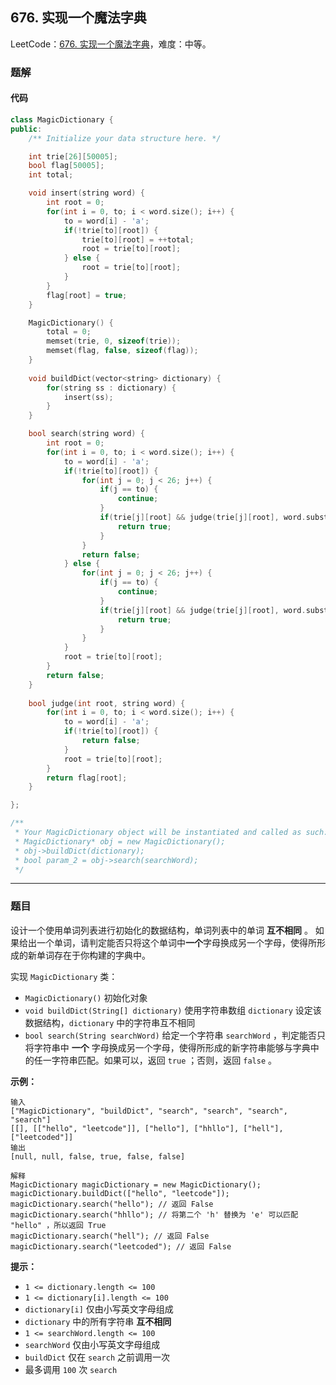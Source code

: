 ## 676. 实现一个魔法字典

LeetCode：[676. 实现一个魔法字典](https://leetcode.cn/problems/implement-magic-dictionary/)，难度：中等。

### 题解

#### 代码

```c++
class MagicDictionary {
public:
    /** Initialize your data structure here. */

    int trie[26][50005];
    bool flag[50005];
    int total;

    void insert(string word) {
        int root = 0;
        for(int i = 0, to; i < word.size(); i++) {
            to = word[i] - 'a';
            if(!trie[to][root]) {
                trie[to][root] = ++total;
                root = trie[to][root];
            } else {
                root = trie[to][root];
            }
        }
        flag[root] = true;
    }

    MagicDictionary() {
        total = 0;
        memset(trie, 0, sizeof(trie));
        memset(flag, false, sizeof(flag));
    }
    
    void buildDict(vector<string> dictionary) {
        for(string ss : dictionary) {
            insert(ss);
        }
    }

    bool search(string word) {
        int root = 0;
        for(int i = 0, to; i < word.size(); i++) {
            to = word[i] - 'a';
            if(!trie[to][root]) {
                for(int j = 0; j < 26; j++) {
                    if(j == to) {
                        continue;
                    }
                    if(trie[j][root] && judge(trie[j][root], word.substr(i + 1))) {
                        return true;
                    }
                }
                return false;
            } else {
                for(int j = 0; j < 26; j++) {
                    if(j == to) {
                        continue;
                    }
                    if(trie[j][root] && judge(trie[j][root], word.substr(i + 1))) {
                        return true;
                    }
                }
            }
            root = trie[to][root];
        }
        return false;
    }
    
    bool judge(int root, string word) {
        for(int i = 0, to; i < word.size(); i++) {
            to = word[i] - 'a';
            if(!trie[to][root]) {
                return false;
            }
            root = trie[to][root];
        }
        return flag[root];
    }

};

/**
 * Your MagicDictionary object will be instantiated and called as such:
 * MagicDictionary* obj = new MagicDictionary();
 * obj->buildDict(dictionary);
 * bool param_2 = obj->search(searchWord);
 */
```



---



### 题目

设计一个使用单词列表进行初始化的数据结构，单词列表中的单词 **互不相同** 。 如果给出一个单词，请判定能否只将这个单词中**一个**字母换成另一个字母，使得所形成的新单词存在于你构建的字典中。

实现 `MagicDictionary` 类：

- `MagicDictionary()` 初始化对象
- `void buildDict(String[] dictionary)` 使用字符串数组 `dictionary` 设定该数据结构，`dictionary` 中的字符串互不相同
- `bool search(String searchWord)` 给定一个字符串 `searchWord` ，判定能否只将字符串中 **一个** 字母换成另一个字母，使得所形成的新字符串能够与字典中的任一字符串匹配。如果可以，返回 `true` ；否则，返回 `false` 。

 

**示例：**

```
输入
["MagicDictionary", "buildDict", "search", "search", "search", "search"]
[[], [["hello", "leetcode"]], ["hello"], ["hhllo"], ["hell"], ["leetcoded"]]
输出
[null, null, false, true, false, false]

解释
MagicDictionary magicDictionary = new MagicDictionary();
magicDictionary.buildDict(["hello", "leetcode"]);
magicDictionary.search("hello"); // 返回 False
magicDictionary.search("hhllo"); // 将第二个 'h' 替换为 'e' 可以匹配 "hello" ，所以返回 True
magicDictionary.search("hell"); // 返回 False
magicDictionary.search("leetcoded"); // 返回 False
```

 

**提示：**

- `1 <= dictionary.length <= 100`
- `1 <= dictionary[i].length <= 100`
- `dictionary[i]` 仅由小写英文字母组成
- `dictionary` 中的所有字符串 **互不相同**
- `1 <= searchWord.length <= 100`
- `searchWord` 仅由小写英文字母组成
- `buildDict` 仅在 `search` 之前调用一次
- 最多调用 `100` 次 `search`


